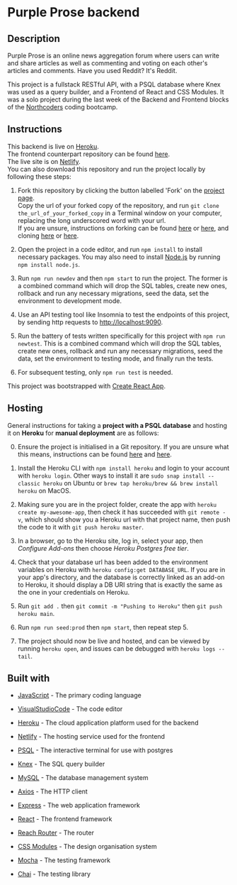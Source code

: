 # Purple Prose backend

## Description

Purple Prose is an online news aggregation forum where users can write and share articles as well as commenting and voting on each other's articles and comments. Have you used Reddit? It's Reddit.

This project is a fullstack RESTful API, with a PSQL database where Knex was used as a query builder, and a Frontend of React and CSS Modules. It was a solo project during the last week of the Backend and Frontend blocks of the [Northcoders](https://northcoders.com/) coding bootcamp.

## Instructions

This backend is live on [Heroku](https://purple-prose.herokuapp.com/api).
<br/>
The frontend counterpart repository can be found [here](https://github.com/chicorycolumn/Purple-Prose-FE).
<br/>
The live site is on [Netlify](https://purpleprose.netlify.app/).
<br/>
You can also download this repository and run the project locally by following these steps:

1. Fork this repository by clicking the button labelled 'Fork' on the [project page](https://github.com/chicorycolumn/Purple-Prose-BE).
   <br/>
   Copy the url of your forked copy of the repository, and run `git clone the_url_of_your_forked_copy` in a Terminal window on your computer, replacing the long underscored word with your url.
   <br/>
   If you are unsure, instructions on forking can be found [here](https://guides.github.com/activities/forking/) or [here](https://www.toolsqa.com/git/git-fork/), and cloning [here](https://www.wikihow.com/Clone-a-Repository-on-Github) or [here](https://www.howtogeek.com/451360/how-to-clone-a-github-repository/).

2. Open the project in a code editor, and run `npm install` to install necessary packages. You may also need to install [Node.js](https://nodejs.org/en/) by running `npm install node.js`.

3. Run `npm run newdev` and then `npm start` to run the project. The former is a combined command which will drop the SQL tables, create new ones, rollback and run any necessary migrations, seed the data, set the environment to development mode.

4. Use an API testing tool like Insomnia to test the endpoints of this project, by sending http requests to [http://localhost:9090](http://localhost:9090).

5. Run the battery of tests written specifically for this project with `npm run newtest`. This is a combined command which will drop the SQL tables, create new ones, rollback and run any necessary migrations, seed the data, set the environment to testing mode, and finally run the tests.

6. For subsequent testing, only `npm run test` is needed.

This project was bootstrapped with [Create React App](https://github.com/facebook/create-react-app).

## Hosting

General instructions for taking a **project with a PSQL database** and hosting it on **Heroku** for **manual deployment** are as follows:

0. Ensure the project is initialised in a Git repository. If you are unsure what this means, instructions can be found [here](https://medium.com/@JinnaBalu/initialize-local-git-repository-push-to-the-remote-repository-787f83ff999) and [here](https://www.theserverside.com/video/How-to-create-a-local-repository-with-the-git-init-command).

1. Install the Heroku CLI with `npm install heroku` and login to your account with `heroku login`. Other ways to install it are `sudo snap install --classic heroku` on Ubuntu or `brew tap heroku/brew && brew install heroku` on MacOS.

2. Making sure you are in the project folder, create the app with `heroku create my-awesome-app`, then check it has succeeded with `git remote -v`, which should show you a Heroku url with that project name, then push the code to it with `git push heroku master`.

3. In a browser, go to the Heroku site, log in, select your app, then _Configure Add-ons_ then choose _Heroku Postgres free tier_.

4. Check that your database url has been added to the environment variables on Heroku with `heroku config:get DATABASE_URL`. If you are in your app's directory, and the database is correctly linked as an add-on to Heroku, it should display a DB URI string that is exactly the same as the one in your credentials on Heroku.

5. Run `git add .` then `git commit -m "Pushing to Heroku"` then `git push heroku main`.

6. Run `npm run seed:prod` then `npm start`, then repeat step 5.

7. The project should now be live and hosted, and can be viewed by running `heroku open`, and issues can be debugged with `heroku logs --tail`.

## Built with

- [JavaScript](https://www.javascript.com/) - The primary coding language
- [VisualStudioCode](https://code.visualstudio.com/) - The code editor

- [Heroku](https://www.heroku.com/) - The cloud application platform used for the backend
- [Netlify](https://www.netlify.com/) - The hosting service used for the frontend

- [PSQL](http://postgresguide.com/utilities/psql.html) - The interactive terminal for use with postgres
- [Knex](http://knexjs.org/) - The SQL query builder
- [MySQL](https://www.mysql.com/) - The database management system
- [Axios](https://github.com/axios/axios) - The HTTP client
- [Express](http://expressjs.com/) - The web application framework

- [React](https://reactjs.org/) - The frontend framework
- [Reach Router](https://reach.tech/router/) - The router
- [CSS Modules](https://github.com/css-modules/css-modules) - The design organisation system

- [Mocha](https://mochajs.org/) - The testing framework
- [Chai](https://www.chaijs.com/) - The testing library
